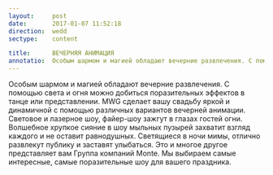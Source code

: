 ```yaml
---
layout:     post
date:       2017-01-07 11:52:18
direction:  wedd
sectype:    content

title:      ВЕЧЕРНЯЯ АНИМАЦИЯ          
annotatio:  Особым шармом и магией обладают вечерние развлечения. С помощью света и огня можно добиться поразительных эффектов в танце или представлении. MWG сделает вашу свадьбу яркой и динамичной с помощью различных вариантов вечерней анимации. Световое и лазерное шоу, файер-шоу зажгут в глазах гостей огни. Волшебное хрупкое сияние в шоу мыльных пузырей захватит взгляд каждого и не оставит равнодушных. Светящиеся в ночи мимы, отлично развлекут публику и заставят улыбаться. Это и многое другое представляет вам Группа компаний Monte. Мы выбираем самые интересные, самые поразительные шоу для вашего праздника.
---
```


Особым шармом и магией обладают вечерние развлечения. С помощью света и огня можно добиться поразительных эффектов в танце или представлении. MWG сделает вашу свадьбу яркой и динамичной с помощью различных вариантов вечерней анимации. Световое и лазерное шоу, файер-шоу зажгут в глазах гостей огни. Волшебное хрупкое сияние в шоу мыльных пузырей захватит взгляд каждого и не оставит равнодушных. Светящиеся в ночи мимы, отлично развлекут публику и заставят улыбаться. Это и многое другое представляет вам Группа компаний Monte. Мы выбираем самые интересные, самые поразительные шоу для вашего праздника. 